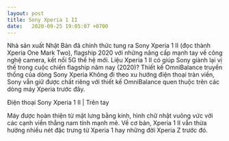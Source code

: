 ```yaml
---
layout: post
title: Sony Xperia 1 II
date:   2020-09-25 19:05:07 +0700
---
```


Nhà sản xuất Nhật Bản đã chính thức tung ra Sony Xperia 1 II (đọc thành Xperia One Mark Two), flagship 2020 với những nâng cấp mạnh tay về công nghệ camera, kết nối 5G thế hệ mới. Liệu Xperia 1 II có giúp Sony giành lại vị thế trong cuộc chiến flagship năm nay (2020)?
Thiết kế OmniBalance truyền thống của dòng Sony Xperia
Không đi theo xu hướng điện thoại tràn viền, Sony vẫn giữ được chất riêng với thiết kế OmniBalance quen thuộc trên các dòng máy Xperia trước đây.

Điện thoại Sony Xperia 1 II | Trên tay

Máy được hoàn thiện từ mặt lưng bằng kính, hình chữ nhật vuông vức với các cạnh viền thẳng nam tính mạnh mẽ. Về cơ bản, Xperia 1 II vẫn thừa hưởng nhiều nét đặc trưng từ Xperia 1 hay những đời Xperia Z trước đó.